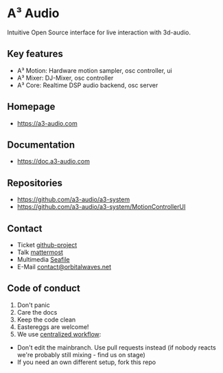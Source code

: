 # A³ Audio
Intuitive Open Source interface for live interaction with 3d-audio.

## Key features
- A³ Motion: Hardware motion sampler, osc controller, ui
- A³ Mixer: DJ-Mixer, osc controller
- A³ Core: Realtime DSP audio backend, osc server

## Homepage
- https://a3-audio.com

## Documentation
- https://doc.a3-audio.com

## Repositories
- https://github.com/a3-audio/a3-system
- https://github.com/a3-audio/a3-system/MotionControllerUI

## Contact
- Ticket [github-project](https://github.com/orgs/a3-audio/projects/1)
- Talk [mattermost](https://talk.a3-audio.com/ambisonics)
- Multimedia [Seafile](https://cloud.a3-audio.com/library/f1348f1b-7af6-4505-a31e-ee6b46913f98/a3share)
- E-Mail [contact@orbitalwaves.net](mailto:contact@a3-audio.com)

## Code of conduct
1. Don't panic
2. Care the docs
3. Keep the code clean
4. Eastereggs are welcome!
5. We use [centralized workflow](https://www.git-scm.com/book/en/v2/Distributed-Git-Distributed-Workflows):
  - Don't edit the mainbranch. Use pull requests instead (if nobody reacts we're probably still mixing - find us on stage) 
  - If you need an own different setup, fork this repo
